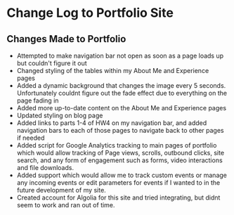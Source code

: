 # Change Log to Portfolio Site

## Changes Made to Portfolio

- Attempted to make navigation bar not open as soon as a page loads up but couldn't figure it out
- Changed styling of the tables within my About Me and Experience pages
- Added a dynamic background that changes the image every 5 seconds. Unfortunately couldnt figure out the fade effect due to everything on the page fading in
- Added more up-to-date content on the About Me and Experience pages
- Updated styling on blog page
- Added links to parts 1-4 of HW4 on my navigation bar, and added navigation bars to each of those pages to navigate back to other pages if needed
- Added script for Google Analytics tracking to main pages of portfolio which would allow tracking of Page views, scrolls, outbound clicks, site search, and any form of engagement such as forms, video interactions and file downloads. 
- Added support which would allow me to track custom events or manage any incoming events or edit parameters for events if I wanted to in the future development of my site.
- Created account for Algolia for this site and tried integrating, but didnt seem to work and ran out of time.